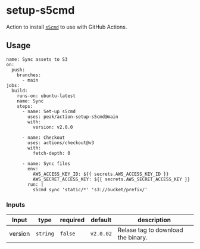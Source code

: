 # setup-s5cmd

Action to install [`s5cmd`](https://github.com/peak/s5cmd) to use with GitHub Actions.

## Usage

```
name: Sync assets to S3
on:
  push:
    branches:
      - main
jobs:
  build:
    runs-on: ubuntu-latest
    name: Sync
    steps:
      - name: Set-up s5cmd
        uses: peak/action-setup-s5cmd@main
        with:
          version: v2.0.0

      - name: Checkout
        uses: actions/checkout@v3
        with:
          fetch-depth: 0

      - name: Sync files
        env:
          AWS_ACCESS_KEY_ID: ${{ secrets.AWS_ACCESS_KEY_ID }}
          AWS_SECRET_ACCESS_KEY: ${{ secrets.AWS_SECRET_ACCESS_KEY }}
        run: | 
          s5cmd sync 'static/*' 's3://bucket/prefix/'
```

### Inputs

| Input   | type     | required | default   | description                        |
| ------- | ---      | -------- | -------   | -----------                        |
| version | `string` | `false`  | `v2.0.02` | Relase tag to download the binary. |

